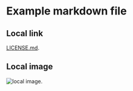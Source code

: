 # Example markdown file

## Local link

[LICENSE.md](https://github.com/realazthat/mdremotifier/blob/master/LICENSE.md).

## Local image

![local image](https://raw.githubusercontent.com/realazthat/mdremotifier/master/img.png).
